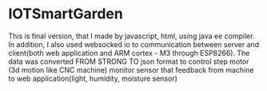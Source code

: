 # IOTSmartGarden
This is final version, that I made by javascript, html, using java ee compiler. In addition, I also used websocked io to communication between server and client(both web application and ARM cortex - M3 through ESP8266). The data was converted FROM STRONG TO json format to control step motor (3d motion like CNC machine) monitor sensor that feedback from machine to web application(light, humidity, moisture sensor)
